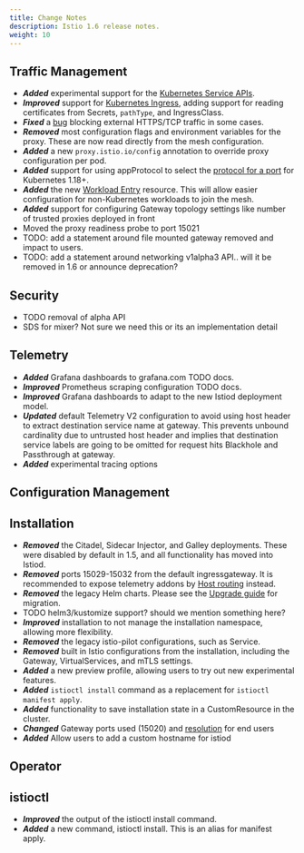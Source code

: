 ```yaml
---
title: Change Notes
description: Istio 1.6 release notes.
weight: 10
---
```


## Traffic Management

- ***Added*** experimental support for the [Kubernetes Service APIs](https://github.com/kubernetes-sigs/service-apis).
- ***Improved*** support for [Kubernetes Ingress](https://preliminary.istio.io/docs/tasks/traffic-management/ingress/kubernetes-ingress/), adding support for reading certificates from Secrets, `pathType`, and IngressClass.
- ***Fixed*** a [bug](https://github.com/istio/istio/issues/16458) blocking external HTTPS/TCP traffic in some cases.
- ***Removed*** most configuration flags and environment variables for the proxy. These are now read directly from the mesh configuration.
- ***Added*** a new `proxy.istio.io/config` annotation to override proxy configuration per pod.
- ***Added*** support for using appProtocol to select the [protocol for a port](https://preliminary.istio.io/docs/ops/configuration/traffic-management/protocol-selection/) for Kubernetes 1.18+.
- ***Added*** the new [Workload Entry](https://preliminary.istio.io/docs/reference/config/networking/workload-entry/) resource. This will allow easier configuration for non-Kubernetes workloads to join the mesh.
- ***Added*** support for configuring Gateway topology settings like number of trusted proxies deployed in front
- Moved the proxy readiness probe to port 15021
- TODO: add a statement around file mounted gateway removed and impact to users.
- TODO: add a statement around networking v1alpha3 API.. will it be removed in 1.6 or announce deprecation?

## Security

- TODO removal of alpha API
- SDS for mixer? Not sure we need this or its an implementation detail

## Telemetry

- ***Added*** Grafana dashboards to grafana.com TODO docs.
- ***Improved*** Prometheus scraping configuration TODO docs.
- ***Improved*** Grafana dashboards to adapt to the new Istiod deployment model.
- ***Updated*** default Telemetry V2 configuration to avoid using host header to extract destination service name at gateway. This prevents unbound cardinality due to untrusted host header and implies that destination service labels are going to be omitted for request hits Blackhole and Passthrough at gateway.
- ***Added*** experimental tracing options

## Configuration Management

## Installation

- ***Removed*** the Citadel, Sidecar Injector, and Galley deployments. These were disabled by default in 1.5, and all functionality has moved into Istiod.
- ***Removed*** ports 15029-15032 from the default ingressgateway. It is recommended to expose telemetry addons by [Host routing](https://preliminary.istio.io/docs/tasks/observability/gateways/) instead.
- ***Removed*** the legacy Helm charts. Please see the [Upgrade guide](https://preliminary.istio.io/docs/setup/upgrade/) for migration.
- TODO helm3/kustomize support? should we mention something here?
- ***Improved*** installation to not manage the installation namespace, allowing more flexibility.
- ***Removed*** the legacy istio-pilot configurations, such as Service.
- ***Removed*** built in Istio configurations from the installation, including the Gateway, VirtualServices, and mTLS settings.
- ***Added*** a new preview profile, allowing users to try out new experimental features.
- ***Added*** `istioctl install` command as a replacement for `istioctl manifest apply`.
- ***Added*** functionality to save  installation state in a CustomResource in the cluster.
- ***Changed*** Gateway ports used (15020) and [resolution](https://github.com/istio/istio/pull/23432#issuecomment-622208734) for end users
- ***Added*** Allow users to add a custom hostname for istiod

## Operator

## istioctl

- ***Improved*** the output of the istioctl install command.
- ***Added*** a new command, istioctl install. This is an alias for manifest apply.
